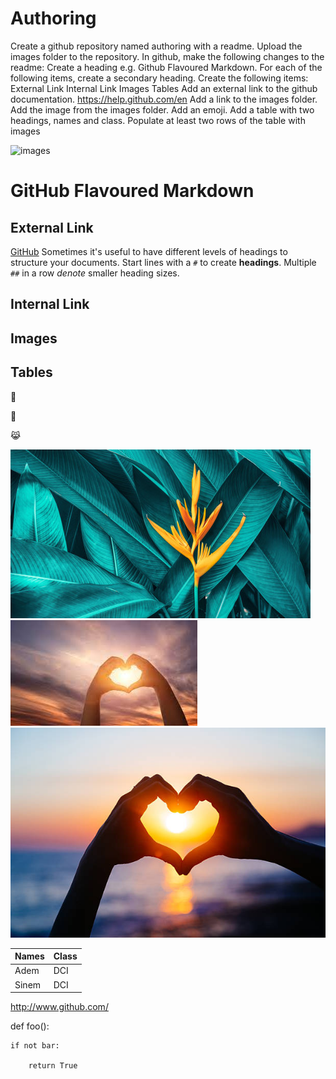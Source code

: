 # Authoring


Create a github repository named authoring with a readme.
Upload the images folder to the repository.
In github, make the following changes to the readme:
Create a heading e.g. Github Flavoured Markdown. For each of the following items, create a secondary heading.
Create the following items:
External Link
Internal Link
Images
Tables
Add an external link to the github documentation. https://help.github.com/en
Add a link to the images folder.
Add the image from the images folder.
Add an emoji.
Add a table with two headings, names and class. Populate at least two rows of the table with images

![images](https://images.unsplash.com/photo-1507842217343-583bb7270b66?ixlib=rb-1.2.1&ixid=MnwxMjA3fDB8MHxwaG90by1wYWdlfHx8fGVufDB8fHx8&auto=format&fit=crop&w=1153&q=80)

# GitHub Flavoured Markdown
## External Link
[GitHub](https://help.github.com/en)
Sometimes it's useful to have different levels of headings to structure your documents. Start lines with a `#` to create **headings**. Multiple `##` in a row *denote* smaller heading sizes.

## Internal Link
## Images
## Tables

:jack_o_lantern:

:japanese_ogre:

:joy_cat:

![image1](images/04-nature_721703848.jpg)
![image2](images/images.jpeg)
![image3](images/istockphoto-636379014-612x612.jpg)


| Names | Class | 
| ------| ----- |
| Adem  | DCI   |
| Sinem  | DCI  |


http://www.github.com/


def foo():

    if not bar:

        return True

